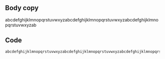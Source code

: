 ## Body copy
abcdefghijklmnopqrstuvwxyzabcdefghijklmnopqrstuvwxyzabcdefghijklmnopqrstuvwxyzab

## Code
```
abcdefghijklmnopqrstuvwxyzabcdefghijklmnopqrstuvwxyzabcdefghijklmnopqrstuvwxyzab
```
